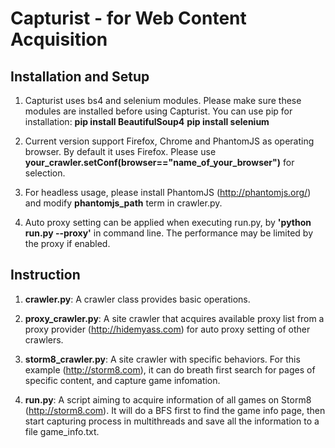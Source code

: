 Capturist - for Web Content Acquisition
=======================================

Installation and Setup
----------------------

  1. Capturist uses bs4 and selenium modules. Please make sure these modules are installed before using Capturist. You can use pip for installation:
       __pip install BeautifulSoup4__
       __pip install selenium__

  2. Current version support Firefox, Chrome and PhantomJS as operating browser. By default it uses Firefox. Please use __your_crawler.setConf(browser=="name_of_your_browser")__ for selection.

  3. For headless usage, please install PhantomJS (http://phantomjs.org/) and modify __phantomjs_path__ term in crawler.py.

  4. Auto proxy setting can be applied when executing run.py, by __'python run.py --proxy'__ in command line. The performance may be limited by the proxy if enabled.

Instruction
-----------

  1. __crawler.py__:
    A crawler class provides basic operations.

  2. __proxy_crawler.py__:
    A site crawler that acquires available proxy list from a proxy provider (http://hidemyass.com) for auto proxy setting of other crawlers.

  3. __storm8_crawler.py__:
    A site crawler with specific behaviors. For this example (http://storm8.com), it can do breath first search for pages of specific content, and capture game infomation.

  4. __run.py__:
    A script aiming to acquire information of all games on Storm8 (http://storm8.com). It will do a BFS first to find the game info page, then start capturing process in multithreads and save all the information to a file game_info.txt.

